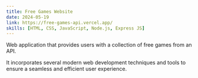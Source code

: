 ```yaml
---
title: Free Games Website
date: 2024-05-19
link: https://free-games-api.vercel.app/
skills: [HTML, CSS, JavaScript, Node.js, Express JS]
---
```


Web application that provides users with a collection of free games from an API.

It incorporates several modern web development techniques and tools to ensure a seamless and efficient user experience.